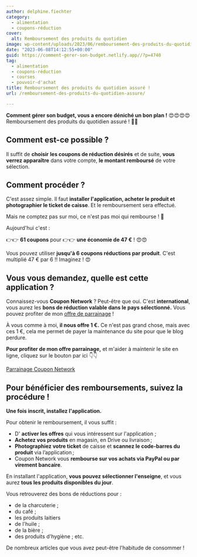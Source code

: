 ```yaml
---
author: delphine.fiechter
category:
  - alimentation
  - coupons-réduction
cover:
  alt: Remboursement des produits du quotidien
image: wp-content/uploads/2023/06/remboursement-des-produits-du-quotidien-e1686257707824.png
date: "2023-06-08T14:12:55+00:00"
guid: https://comment-gerer-son-budget.netlify.app//?p=4740
tag:
  - alimentation
  - coupons-réduction
  - courses
  - pouvoir-d'achat
title: Remboursement des produits du quotidien assuré !
url: /remboursement-des-produits-du-quotidien-assure/

---
```

**Comment gérer son budget, vous a encore déniché un bon plan !** 😍😍😍😍 Remboursement des produits du quotidien assuré ! 🎁🎁

## Comment est-ce possible ?

Il suffit de **choisir** **les coupons de réduction désirés** et de suite, **vous verrez apparaître** dans votre compte, **le montant remboursé** de votre sélection.

## Comment procéder ?

C'est assez simple. Il faut **installer l'application, acheter le produit et photographier le ticket de caisse**. Et le remboursement sera effectué.

Mais ne comptez pas sur moi, ce n'est pas moi qui rembourse ! 🤣

Aujourd'hui c'est :

👉👉 **61 coupons** pour 👉👉 **une économie de 47 €** ! 😍😍

Vous pouvez utiliser **jusqu'à 6 coupons réductions par produit**. C'est multiplié 47 € par 6 !! Imaginez ! 😍

## Vous vous demandez, quelle est cette application ?

Connaissez-vous **Coupon Network** ? Peut-être que oui. C'est **international**, vous aurez les **bons de réduction valable dans le pays sélectionné.** Vous pouvez profiter de mon [offre de parrainage](https://www.couponnetwork.fr/account/register?referral=K3W8JD "") !

À vous comme à moi, **il nous offre 1 €.** Ce n'est pas grand chose, mais avec ces 1 €, cela me permet de payer la maintenance du site pour que le blog perdure.

**Pour profiter de mon offre parrainage,** et m'aider à maintenir le site en ligne, cliquez sur le bouton par ici 👇👇

[Parrainage Coupon Network](https://www.couponnetwork.fr/account/register?referral=K3W8JD)

## Pour bénéficier des remboursements, suivez la procédure !

**Une fois inscrit, installez l'application.**

Pour obtenir le remboursement, il vous suffit :

- D' **activer les offres** qui vous intéressent sur l'application ;
- **Achetez vos produits** en magasin, en Drive ou livraison ;
- **Photographiez votre ticket** de caisse et **scannez le code-barres du produit** via l’application ;
- Coupon Network vous **rembourse sur vos achats via PayPal ou par virement bancaire**.

En installant l'application, **vous pouvez sélectionner l'enseigne**, et vous aurez **tous les produits disponibles du jour**.

Vous retrouverez des bons de réductions pour :

- de la charcuterie ;
- du café ;
- les produits laitiers
- de l'huile ;
- de la bière ;
- des produits d'hygiène ; etc.

De nombreux articles que vous avez peut-être l'habitude de consommer !
